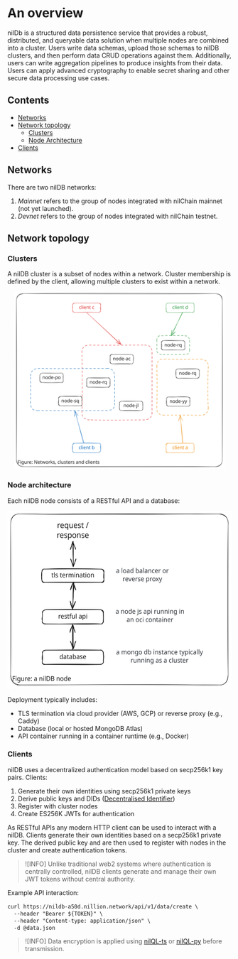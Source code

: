 # An overview

nilDb is a structured data persistence service that provides a robust, distributed, and queryable data solution when multiple nodes are combined into a cluster. Users write data schemas, upload those schemas to nilDB clusters, and then perform data CRUD operations against them. Additionally, users can write aggregation pipelines to produce insights from their data. Users can apply advanced cryptography to enable secret sharing and other secure data processing use cases.

## Contents

- [Networks](#networks)
- [Network topology](#network-topology)
    - [Clusters](#clusters)
    - [Node Architecture](#node-architecture)
- [Clients](#clients)

## Networks

There are two nilDB networks:

1. _Mainnet_ refers to the group of nodes integrated with nilChain mainnet (not yet launched).
2. _Devnet_ refers to the group of nodes integrated with nilChain testnet.

## Network topology

### Clusters

A nilDB cluster is a subset of nodes within a network. Cluster membership is defined by the client, allowing multiple clusters to exist within a network.

<div style="text-align: center">
  <img src="assets/network-topology.svg" height="400" alt="node-simple">
</div>

### Node architecture

Each nilDB node consists of a RESTful API and a database:

<div style="text-align: center">
  <img src="./assets/node-simple.svg" height="400" alt="node-simple">
</div>

Deployment typically includes:

- TLS termination via cloud provider (AWS, GCP) or reverse proxy (e.g., Caddy)
- Database (local or hosted MongoDB Atlas)
- API container running in a container runtime (e.g., Docker)

### Clients

nilDB uses a decentralized authentication model based on secp256k1 key pairs. Clients:

1. Generate their own identities using secp256k1 private keys
2. Derive public keys and DIDs ([Decentralised Identifier](https://www.w3.org/groups/wg/did/))
3. Register with cluster nodes
4. Create ES256K JWTs for authentication

As RESTful APIs any modern HTTP client can be used to interact with a nilDB. Clients generate their own identities based on a secp256k1 private key. The derived public key and  are then used to register with nodes in the cluster and create authentication tokens.

> ![INFO]
> Unlike traditional web2 systems where authentication is centrally controlled, nilDB clients generate and manage their own JWT tokens without central authority.

Example API interaction:

```shell
curl https://nildb-a50d.nillion.network/api/v1/data/create \
  --header "Bearer ${TOKEN}" \
  --header "Content-type: application/json" \
  -d @data.json
```

> ![INFO] Data encryption is applied using [nilQL-ts](github.com/nillionnetwork/nilql-ts) or [nilQL-py](https://github.com/nillionnetwork/nilql-py) before transmission. 
